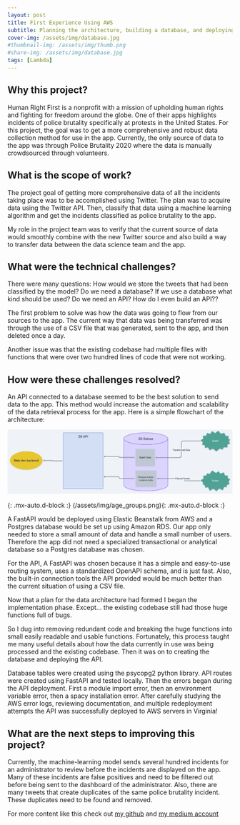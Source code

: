 ```yaml
---
layout: post
title: First Experience Using AWS
subtitle: Planning the architecture, building a database, and deploying an API
cover-img: /assets/img/database.jpg
#thumbnail-img: /assets/img/thumb.png
#share-img: /assets/img/database.jpg
tags: [Lambda]
---
```

## Why this project?
Human Right First is a nonprofit with a mission of upholding human rights and fighting for freedom around the globe. One of their apps highlights incidents of police brutality specifically at protests in the United States. For this project, the goal was to get a more comprehensive and robust data collection method for use in the app. Currently, the only source of data to the app was through Police Brutality 2020 where the data is manually crowdsourced through volunteers.

## What is the scope of work?
The project goal of getting more comprehensive data of all the incidents taking place was to be accomplished using Twitter. The plan was to acquire data using the Twitter API. Then, classify that data using a machine learning algorithm and get the incidents classified as police brutality to the app.

My role in the project team was to verify that the current source of data would smoothly combine with the new Twitter source and also build a way to transfer data between the data science team and the app.

## What were the technical challenges?
There were many questions:
How would we store the tweets that had been classified by the model?
Do we need a database? If we use a database what kind should be used?
Do we need an API?
How do I even build an API??

The first problem to solve was how the data was going to flow from our sources to the app. The current way that data was being transferred was through the use of a CSV file that was generated, sent to the app, and then deleted once a day. 

Another issue was that the existing codebase had multiple files with functions that were over two hundred lines of code that were not working.

## How were these challenges resolved?
An API connected to a database seemed to be the best solution to send data to the app. This method would increase the automation and scalability of the data retrieval process for the app. Here is a simple flowchart of the architecture:

![Data Science Architecture](/assets/img/DS-FLow-Chart.png)

{: .mx-auto.d-block :}
(/assets/img/age_groups.png){: .mx-auto.d-block :}

A  FastAPI would be deployed using Elastic Beanstalk from AWS and a Postgres database would be set up using Amazon RDS. Our app only needed to store a small amount of data and handle a small number of users. Therefore the app did not need a specialized transactional or analytical database so a Postgres database was chosen.

For the API, A FastAPI was chosen because it has a simple and easy-to-use routing system, uses a standardized OpenAPI schema, and is just fast.  Also, the built-in connection tools the API provided would be much better than the current situation of using a CSV file. 

Now that a plan for the data architecture had formed I began the implementation phase. Except…  the existing codebase still had those huge functions full of bugs. 

So I dug into removing redundant code and breaking the huge functions into small easily readable and usable functions. Fortunately, this process taught me many useful details about how the data currently in use was being processed and the existing codebase. Then it was on to creating the database and deploying the API.

Database tables were created using the psycopg2 python library. API routes were created using FastAPI and tested locally. Then the errors began during the API deployment. First a module import error, then an environment variable error, then a spacy installation error. After carefully studying the AWS error logs, reviewing documentation, and multiple redeployment attempts the API was successfully deployed to AWS servers in Virginia! 

## What are the next steps to improving this project?
Currently, the machine-learning model sends several hundred incidents for an administrator to review before the incidents are displayed on the app. Many of these incidents are false positives and need to be filtered out before being sent to the dashboard of the administrator. Also, there are many tweets that create duplicates of the same police brutality incident. These duplicates need to be found and removed.

For more content like this check out [my github](https://github.com/n8mcdunna) and [my medium account](https://medium.com/@n8.mcdonough)
